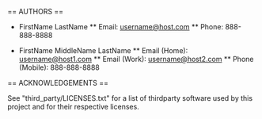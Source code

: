 == AUTHORS ==

 * FirstName LastName
   ** Email: username@host.com
   ** Phone: 888-888-8888

 * FirstName MiddleName LastName
   ** Email (Home): username@host1.com
   ** Email (Work): username@host2.com
   ** Phone (Mobile): 888-888-8888

== ACKNOWLEDGEMENTS ==

  See "third_party/LICENSES.txt" for a list of thirdparty software
  used by this project and for their respective licenses.
